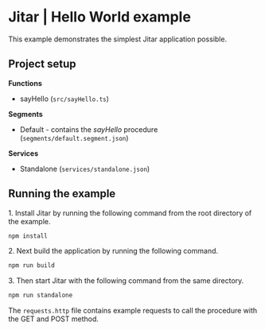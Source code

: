 
# Jitar | Hello World example

This example demonstrates the simplest Jitar application possible.

## Project setup

**Functions**

* sayHello (`src/sayHello.ts`)

**Segments**

* Default - contains the *sayHello* procedure (`segments/default.segment.json`)

**Services**

* Standalone (`services/standalone.json`)

## Running the example

1\. Install Jitar by running the following command from the root directory of the example.

```bash
npm install
```

2\. Next build the application by running the following command.

```bash
npm run build
```

3\. Then start Jitar with the following command from the same directory.

```bash
npm run standalone
```

The ``requests.http`` file contains example requests to call the procedure with the GET and POST method.
